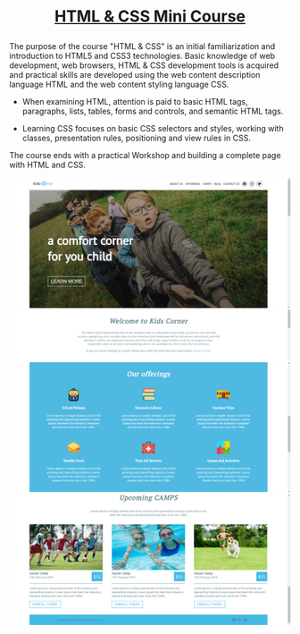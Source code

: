 # <p align="center"><a href=https://softuni.bg/trainings/2286/html-css-mini-course> HTML & CSS Mini Course <a/>

The purpose of the course "HTML & CSS" is an initial familiarization and introduction to HTML5 and CSS3 technologies. Basic knowledge of web development, web browsers, HTML & CSS development tools is acquired and practical skills are developed using the web content description language HTML and the web content styling language CSS.

- When examining HTML, attention is paid to basic HTML tags, paragraphs, lists, tables, forms and controls, and semantic HTML tags.

- Learning CSS focuses on basic CSS selectors and styles, working with classes, presentation rules, positioning and view rules in CSS.

The course ends with a practical Workshop and building a complete page with HTML and CSS.

![screenshot1](Workshop-Landing-Page/screenshot1.png)
![screenshot2](Workshop-Landing-Page/screenshot2.png)
![screenshot3](Workshop-Landing-Page/screenshot3.png)
![screenshot4](Workshop-Landing-Page/screenshot4.png)